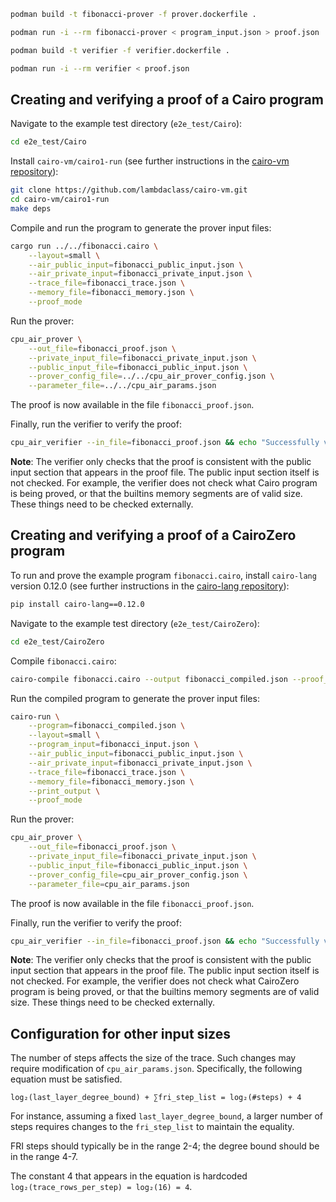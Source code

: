 ```bash
podman build -t fibonacci-prover -f prover.dockerfile .
```

```bash
podman run -i --rm fibonacci-prover < program_input.json > proof.json
```

```bash
podman build -t verifier -f verifier.dockerfile .
```

```bash
podman run -i --rm verifier < proof.json
```

## Creating and verifying a proof of a Cairo program


Navigate to the example test directory (`e2e_test/Cairo`):

```bash
cd e2e_test/Cairo
```

Install `cairo-vm/cairo1-run` (see further instructions in the
[cairo-vm repository](https://github.com/lambdaclass/cairo-vm)):

```bash
git clone https://github.com/lambdaclass/cairo-vm.git
cd cairo-vm/cairo1-run
make deps
```

Compile and run the program to generate the prover input files:

```bash
cargo run ../../fibonacci.cairo \
    --layout=small \
    --air_public_input=fibonacci_public_input.json \
    --air_private_input=fibonacci_private_input.json \
    --trace_file=fibonacci_trace.json \
    --memory_file=fibonacci_memory.json \
    --proof_mode
```

Run the prover:
```bash
cpu_air_prover \
    --out_file=fibonacci_proof.json \
    --private_input_file=fibonacci_private_input.json \
    --public_input_file=fibonacci_public_input.json \
    --prover_config_file=../../cpu_air_prover_config.json \
    --parameter_file=../../cpu_air_params.json
```

The proof is now available in the file `fibonacci_proof.json`.

Finally, run the verifier to verify the proof:
```bash
cpu_air_verifier --in_file=fibonacci_proof.json && echo "Successfully verified example proof."
```

**Note**: The verifier only checks that the proof is consistent with
the public input section that appears in the proof file.
The public input section itself is not checked.
For example, the verifier does not check what Cairo program is being proved,
or that the builtins memory segments are of valid size.
These things need to be checked externally.

## Creating and verifying a proof of a CairoZero program

To run and prove the example program `fibonacci.cairo`,
install `cairo-lang` version 0.12.0 (see further instructions in the
[cairo-lang repository](https://github.com/starkware-libs/cairo-lang/tree/v0.12.0)):

```bash
pip install cairo-lang==0.12.0
```

Navigate to the example test directory (`e2e_test/CairoZero`):

```bash
cd e2e_test/CairoZero
```

Compile `fibonacci.cairo`:

```bash
cairo-compile fibonacci.cairo --output fibonacci_compiled.json --proof_mode
```

Run the compiled program to generate the prover input files:

```bash
cairo-run \
    --program=fibonacci_compiled.json \
    --layout=small \
    --program_input=fibonacci_input.json \
    --air_public_input=fibonacci_public_input.json \
    --air_private_input=fibonacci_private_input.json \
    --trace_file=fibonacci_trace.json \
    --memory_file=fibonacci_memory.json \
    --print_output \
    --proof_mode
```

Run the prover:
```bash
cpu_air_prover \
    --out_file=fibonacci_proof.json \
    --private_input_file=fibonacci_private_input.json \
    --public_input_file=fibonacci_public_input.json \
    --prover_config_file=cpu_air_prover_config.json \
    --parameter_file=cpu_air_params.json
```

The proof is now available in the file `fibonacci_proof.json`.

Finally, run the verifier to verify the proof:
```bash
cpu_air_verifier --in_file=fibonacci_proof.json && echo "Successfully verified example proof."
```

**Note**: The verifier only checks that the proof is consistent with
the public input section that appears in the proof file.
The public input section itself is not checked.
For example, the verifier does not check what CairoZero program is being proved,
or that the builtins memory segments are of valid size.
These things need to be checked externally.

## Configuration for other input sizes

The number of steps affects the size of the trace.
Such changes may require modification of `cpu_air_params.json`.
Specifically, the following equation must be satisfied.
```
log₂(last_layer_degree_bound) + ∑fri_step_list = log₂(#steps) + 4
```
For instance, assuming a fixed `last_layer_degree_bound`,
a larger number of steps requires changes to the `fri_step_list`
to maintain the equality.

FRI steps should typically be in the range 2-4;
the degree bound should be in the range 4-7.

The constant 4 that appears in the equation is hardcoded `log₂(trace_rows_per_step) = log₂(16) = 4`.
